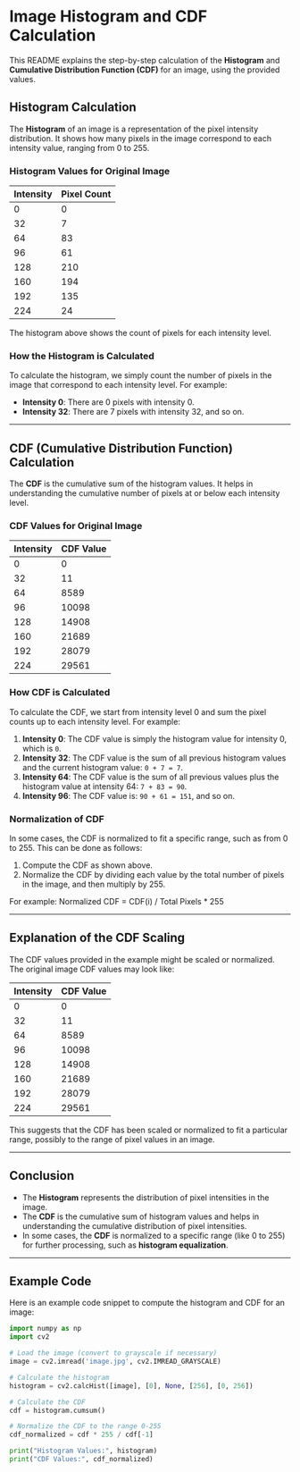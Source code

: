 # Image Histogram and CDF Calculation

This README explains the step-by-step calculation of the **Histogram** and **Cumulative Distribution Function (CDF)** for an image, using the provided values.

## Histogram Calculation

The **Histogram** of an image is a representation of the pixel intensity distribution. It shows how many pixels in the image correspond to each intensity value, ranging from 0 to 255.

### Histogram Values for Original Image

| Intensity | Pixel Count |
|-----------|-------------|
| 0         | 0           |
| 32        | 7           |
| 64        | 83          |
| 96        | 61          |
| 128       | 210         |
| 160       | 194         |
| 192       | 135         |
| 224       | 24          |

The histogram above shows the count of pixels for each intensity level.

### How the Histogram is Calculated

To calculate the histogram, we simply count the number of pixels in the image that correspond to each intensity level. For example:
- **Intensity 0**: There are 0 pixels with intensity 0.
- **Intensity 32**: There are 7 pixels with intensity 32, and so on.

---

## CDF (Cumulative Distribution Function) Calculation

The **CDF** is the cumulative sum of the histogram values. It helps in understanding the cumulative number of pixels at or below each intensity level.

### CDF Values for Original Image

| Intensity | CDF Value |
|-----------|-----------|
| 0         | 0         |
| 32        | 11        |
| 64        | 8589      |
| 96        | 10098     |
| 128       | 14908     |
| 160       | 21689     |
| 192       | 28079     |
| 224       | 29561     |

### How CDF is Calculated

To calculate the CDF, we start from intensity level 0 and sum the pixel counts up to each intensity level. For example:

1. **Intensity 0**: The CDF value is simply the histogram value for intensity 0, which is `0`.
2. **Intensity 32**: The CDF value is the sum of all previous histogram values and the current histogram value: `0 + 7 = 7`.
3. **Intensity 64**: The CDF value is the sum of all previous values plus the histogram value at intensity 64: `7 + 83 = 90`.
4. **Intensity 96**: The CDF value is: `90 + 61 = 151`, and so on.

### Normalization of CDF

In some cases, the CDF is normalized to fit a specific range, such as from 0 to 255. This can be done as follows:

1. Compute the CDF as shown above.
2. Normalize the CDF by dividing each value by the total number of pixels in the image, and then multiply by 255.

For example:
Normalized CDF = CDF(i) / Total Pixels * 255


---

## Explanation of the CDF Scaling

The CDF values provided in the example might be scaled or normalized. The original image CDF values may look like:

| Intensity | CDF Value |
|-----------|-----------|
| 0         | 0         |
| 32        | 11        |
| 64        | 8589      |
| 96        | 10098     |
| 128       | 14908     |
| 160       | 21689     |
| 192       | 28079     |
| 224       | 29561     |

This suggests that the CDF has been scaled or normalized to fit a particular range, possibly to the range of pixel values in an image.

---

## Conclusion

- The **Histogram** represents the distribution of pixel intensities in the image.
- The **CDF** is the cumulative sum of histogram values and helps in understanding the cumulative distribution of pixel intensities.
- In some cases, the **CDF** is normalized to a specific range (like 0 to 255) for further processing, such as **histogram equalization**.

---

## Example Code

Here is an example code snippet to compute the histogram and CDF for an image:

```python
import numpy as np
import cv2

# Load the image (convert to grayscale if necessary)
image = cv2.imread('image.jpg', cv2.IMREAD_GRAYSCALE)

# Calculate the histogram
histogram = cv2.calcHist([image], [0], None, [256], [0, 256])

# Calculate the CDF
cdf = histogram.cumsum()

# Normalize the CDF to the range 0-255
cdf_normalized = cdf * 255 / cdf[-1]

print("Histogram Values:", histogram)
print("CDF Values:", cdf_normalized)

